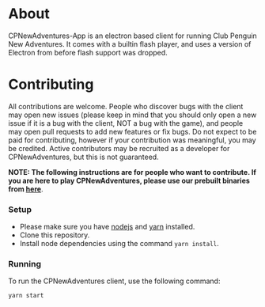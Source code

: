 # About

CPNewAdventures-App is an electron based client for running Club Penguin New Adventures. It comes with a builtin flash player, and uses a version of Electron from before flash support was dropped.

# Contributing

All contributions are welcome. People who discover bugs with the client may open new issues (please keep in mind that you should only open a new issue if it is a bug with the client, NOT a bug with the game), and people may open pull requests to add new features or fix bugs. Do not expect to be paid for contributing, however if your contribution was meaningful, you may be credited. Active contributors may be recruited as a developer for CPNewAdventures, but this is not guaranteed. 

**NOTE: The following instructions are for people who want to contribute. If you are here to play CPNewAdventures, please use our prebuilt binaries from [here](https://github.com/TylerBoskay/CPNewAdventures-App-Build/releases)**.

### Setup

- Please make sure you have [nodejs](https://nodejs.org/en/download/) and [yarn](https://classic.yarnpkg.com/lang/en/docs/install/#mac-stable) installed. 
- Clone this repository.
- Install node dependencies using the command `yarn install`.

### Running
To run the CPNewAdventures client, use the following command:
```
yarn start
```
